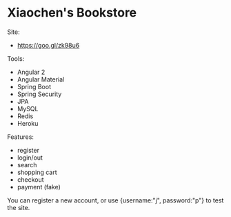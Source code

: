 # Xiaochen's Bookstore

Site:

  - https://goo.gl/zk98u6
  
Tools: 
  
  - Angular 2
  - Angular Material
  - Spring Boot 
  - Spring Security
  - JPA
  - MySQL
  - Redis
  - Heroku

Features: 
  
  - register
  - login/out
  - search 
  - shopping cart
  - checkout
  - payment (fake)
  
  
You can register a new account, or use {username:"j", password:"p"} to test the site. 

  
